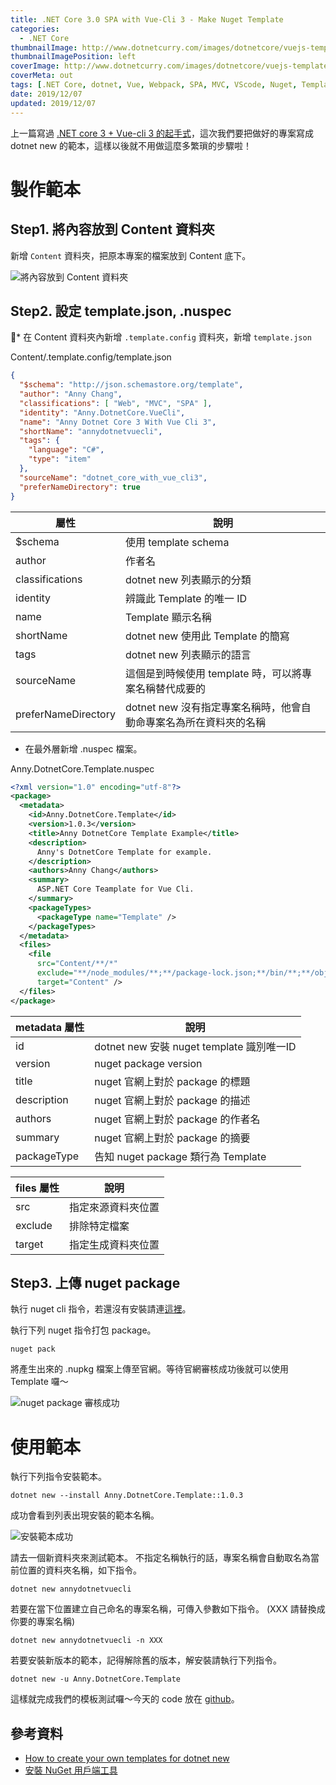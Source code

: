 ```yaml
---
title: .NET Core 3.0 SPA with Vue-Cli 3 - Make Nuget Template
categories:
  - .NET Core
thumbnailImage: http://www.dotnetcurry.com/images/dotnetcore/vuejs-templates/modernwebdev.png
thumbnailImagePosition: left
coverImage: http://www.dotnetcurry.com/images/dotnetcore/vuejs-templates/modernwebdev.png
coverMeta: out
tags: [.NET Core, dotnet, Vue, Webpack, SPA, MVC, VScode, Nuget, Template]
date: 2019/12/07
updated: 2019/12/07
---
```


上一篇寫過 [.NET core 3 + Vue-cli 3 的起手式](../../../../../2019/12/07/DotnetCore/NET-Core-3-SPA-with-Vue-Cli-3-make-nuget-template/)，這次我們要把做好的專案寫成 dotnet new 的範本，這樣以後就不用做這麼多繁瑣的步驟啦！

<!--more-->

# 製作範本

## Step1. 將內容放到 Content 資料夾

新增 `Content` 資料夾，把原本專案的檔案放到 Content 底下。

![將內容放到 Content 資料夾](https://lh3.googleusercontent.com/DM0FGhjan-_q6Kldvpdse7NxiCwGNlimwMYeakJ-kS-P5jyKz01UeewDUCCNVj-P81V9dssVgwmszQlwwBi40pZuFMI-EFnoREY6RmVcToZZTAx6zi29PEbH7d2eKEQcFSIM7CharolWbPK_UC1HngzN6u1PVKfYu4qhIETIUPccN9zRjGUfBwCOexzAMB_JWzoCy1nhR09B8n3x8zVdcQ8KHQL8UkjlJT7EECU7JE4hvWjNKbalwzROwjGlJHR8Rm_8Arje9iN3v3d4hvewzRtCWx8zpzjxMyPgWYYX-jofabaeM6rcAOhCId0BqCTjQ_ObVpRUK_lE1Vf1O2jqFRjOvas1Ll9Z5dXjuis_KXDsMyvcogE-Q6HzzzmcI5qyDK9FrB93N-JBCJD33fsfIeYbwIvevNOejtO-UNUvRces2Xxmj4RzjKVxBPiYBayAILx4PEqEY9VwKlBuDFVJZXAO1rF9RVPzVlmARhNG7_ezALQSlDXVIG1nAEA3uwXV4Ry3vxsb4N662yy2OufzZ-6W8z_C69WvDmPHCZb_J2eaQX6zQ_3KNlO1AwjrTlGNEGRw3eUudGQAwND2PkC0Lj-HeCZWNkPZwY8ToMQ2dKDrrow3px3qjqB6hbU8nCkkdO6j2C8qqFZnR0ETIH-7V7OyJE0jLu1c-exfR0bUmm1e__deylIbqI8yFG3uP3c-bXoXec0pMyU7TqUMshAaQAhslIAZ4m1hquCsOkls1hKIKnzQyQ=w636-h1324-no "將內容放到 Content 資料夾")

## Step2. 設定 template.json, .nuspec

* 在 Content 資料夾內新增 `.template.config` 資料夾，新增 `template.json`

Content/.template.config/template.json

```json
{
  "$schema": "http://json.schemastore.org/template",
  "author": "Anny Chang",
  "classifications": [ "Web", "MVC", "SPA" ],
  "identity": "Anny.DotnetCore.VueCli",
  "name": "Anny Dotnet Core 3 With Vue Cli 3",
  "shortName": "annydotnetvuecli", 
  "tags": {
    "language": "C#",
    "type": "item"
  },
  "sourceName": "dotnet_core_with_vue_cli3",
  "preferNameDirectory": true
}
```

| 屬性 | 說明 |
| --- | --- |
| $schema | 使用 template schema |
| author | 作者名 |
| classifications | dotnet new 列表顯示的分類 |
| identity | 辨識此 Template 的唯一 ID |
| name | Template 顯示名稱 |
| shortName | dotnet new 使用此 Template 的簡寫 |
| tags | dotnet new 列表顯示的語言 |
| sourceName | 這個是到時候使用 template 時，可以將專案名稱替代成要的 |
| preferNameDirectory | dotnet new 沒有指定專案名稱時，他會自動命專案名為所在資料夾的名稱 |


* 在最外層新增 .nuspec 檔案。

Anny.DotnetCore.Template.nuspec

```xml
<?xml version="1.0" encoding="utf-8"?>
<package>
  <metadata>
    <id>Anny.DotnetCore.Template</id>
    <version>1.0.3</version>
    <title>Anny DotnetCore Template Example</title>
    <description>
      Anny's DotnetCore Template for example.
    </description>
    <authors>Anny Chang</authors>
    <summary>
      ASP.NET Core Teamplate for Vue Cli.
    </summary>
    <packageTypes>
      <packageType name="Template" />
    </packageTypes>
  </metadata>
  <files>
    <file
      src="Content/**/*"
      exclude="**/node_modules/**;**/package-lock.json;**/bin/**;**/obj/**;**/.vs/**;**/.vscode/**;**/wwwroot/**"
      target="Content" />
  </files>
</package>
```

| metadata 屬性 | 說明 |
| --- | --- |
| id | dotnet new 安裝 nuget template 識別唯一ID |
| version | nuget package version |
| title | nuget 官網上對於 package 的標題 |
| description | nuget 官網上對於 package 的描述 |
| authors | nuget 官網上對於 package 的作者名 |
| summary | nuget 官網上對於 package 的摘要 |
| packageType | 告知 nuget package 類行為 Template |

| files 屬性 | 說明 |
| --- | --- |
| src | 指定來源資料夾位置 |
| exclude | 排除特定檔案 |
| target | 指定生成資料夾位置 |

## Step3. 上傳 nuget package

執行 nuget cli 指令，若還沒有安裝請連[這裡](https://docs.microsoft.com/zh-tw/nuget/install-nuget-client-tools#nugetexe-cli)。

執行下列 nuget 指令打包 package。

```
nuget pack
```

將產生出來的 .nupkg 檔案上傳至官網。等待官網審核成功後就可以使用 Template 囉～

![nuget package 審核成功](https://lh3.googleusercontent.com/yLk0gObRHknv2ngdI8O11NeDcMkR29sCTV7ppUmQ-IEKBunro_4vpsh-TcIlpQYXj1ujWf_cZ6_lp-vl6oBui1KJYT59C4BT2GNvkv8qg0CMC93NWgio63OTuHf_344IVhUuX_CAgdMrE153QPu4soqcBaUlF0Ax3dYF0x6sHyyyGP8x8YjslbFdMVrMxTus7AfcC0h0b3Mzz19iUmzCu5OvB_5iVjNYnMNrMCHwURSvQP0J1w9PVBiJykWluB73IMh-EGcTIxH_6eyvArkdz_-pz-_Am3ZNdWiUXQml86aAJb7Tm6OJqcRlxNuO_nQpFW6JtUQVRWlkA85Xb32_uG9JymE_zrG47g6p982LlXTUv3kJC5RfjebKnbwlVDxoO7J501XO1abfjTKWzbSx6ERhyVjJE0CzJg2qiEKtOmXsJbAew0tJiSjH2H_ri-adgAudtsPS-Rair5WVtpB0AHaRjLcmZG4L1beOmWOcK1_0RejtWgE_Lwx19ngM1D8fuXsNd3uX_EGua57gR-0DlUpDwfknu14k9YuG9Wdz_TMmacAdfPFcR38vjLuGCzcHZ3RtSv-vmy-42x4KN5mKARKYKbmYptqVijJYN2yuI_W7LlVA9ruHKkLaBXKW8tHRyiWTx4nOvGvuLlNw6Qv9PaVp3ch7Ml8_lOnmChtNaCoknd4wE_txHXjegvpypmHrxE-RDGEw9LCGjn-Ny8R5p0yLSI8OoSho5ZcfdSkYyP-fNllqew=w2560-h1376-no "nuget package 審核成功")

# 使用範本

執行下列指令安裝範本。

```
dotnet new --install Anny.DotnetCore.Template::1.0.3
```

成功會看到列表出現安裝的範本名稱。

![安裝範本成功](https://lh3.googleusercontent.com/bEIRs1iYDfjJPgiOMe5tbywr7VZZh_RY9rw8mRHrA4BiWNwSzDO98dQrZ4CNe6QONzhdr1DQOrLJRw_OjjGie1lbOkCwlyTMqYb-5bV-3kL0McGF2mzzsbCJBuKRBxG2J4_7D3StYlRJoNbwb9GkOxDiB_uV0E2jY10ZNc5Uh0W7aaAx56zcLz7J7aWZCpLJfSBPBHXtXEDn6N3vnYwj2W81s_UHv95Zy78tJrRPrpWfk-FvLQM4LLnfKmTL0Ta0bv3eTBGYyzBXZKRuWIpkXeIjgmHh6eWXECGrM1LQ47tCYFTQ5vxJ4_eG0J75qOOYuZNmEl2fWHXYjlDjrr2e03lIPC5SFcgcymDvRViA9ZKtWooNCpirpA4xmWwHuMCr2-krpuudLCnOD0JmgYG2vfJ5yYjUvOc7IPuvrpHHMGZHNmOlVt6KRgd-B4n1D3C1QrFQ_l-hi_GyBXQNiHOj8roiW4vAh0WWmh2TjevORVh43ZOQ6WNWU8kLta63wAkWRCpBRcOP3_4f69fy3Wpkjex9T025guk11itdMNRkdDLNR8DUuz7-fLJmy1fI_6_urs9-lodG7NtKAxAtaxh5RKf2ZuW0ZA7MITnXFX28BMazKheqQEnn5F3fuaWoJVipRkawc8xTwN9AHh5o7NYRqcp_Rto3KP9NPAwy_sPPY2-SaDexOvRsZHpM9ib7LebSDb7iA7YLcAjOYOhJOZnFWls8Q56Wtl7VxrZC_1gPSF9aRGcPEw=w2310-h1354-no "安裝範本成功")

請去一個新資料夾來測試範本。
不指定名稱執行的話，專案名稱會自動取名為當前位置的資料夾名稱，如下指令。

```
dotnet new annydotnetvuecli
```

若要在當下位置建立自己命名的專案名稱，可傳入參數如下指令。 (XXX 請替換成你要的專案名稱)

```
dotnet new annydotnetvuecli -n XXX
```

若要安裝新版本的範本，記得解除舊的版本，解安裝請執行下列指令。

```
dotnet new -u Anny.DotnetCore.Template
```

這樣就完成我們的模板測試囉～今天的 code 放在 [github](https://github.com/Annilla/dotnet-core-with-vue-cli3/tree/v2.0)。

## 參考資料

* [How to create your own templates for dotnet new](https://devblogs.microsoft.com/dotnet/how-to-create-your-own-templates-for-dotnet-new/)
* [安裝 NuGet 用戶端工具](https://docs.microsoft.com/zh-tw/nuget/install-nuget-client-tools#nugetexe-cli)
